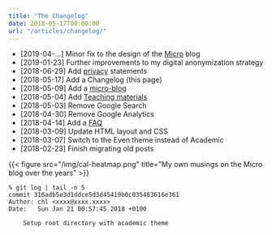 ```yaml
---
title: "The Changelog"
date: 2018-05-17T00:00:00
url: "/articles/changelog/"
---
```


* [2019-04-…] Minor fix to the design of the [Micro](/micro) blog
* [2019-01-23] Further improvements to my digital anonymization strategy
* [2018-06-29] Add [privacy](/privacy/) statements
* [2018-05-17] Add a Changelog (this page)
* [2018-05-09] Add a [micro-blog](/micro/)
* [2018-05-04] Add [Teaching materials](/teaching/)
* [2018-05-03] Remove Google Search
* [2018-04-30] Remove Google Analytics
* [2018-04-14] Add a [FAQ](/articles/how-i-do/)
* [2018-03-09] Update HTML layout and CSS
* [2018-03-07] Switch to the Even theme instead of Academic
* [2018-02-23] Finish migrating old posts

{{< figure src="/img/cal-heatmap.png" title="My own musings on the Micro blog over the years" >}}

```
% git log | tail -n 5
commit 316adb5e3d1ddce5d3d45419b0c035483616e361
Author: chl <xxxx@xxxx.xxxx>
Date:   Sun Jan 21 00:57:45 2018 +0100

    Setup root directory with academic theme
```
